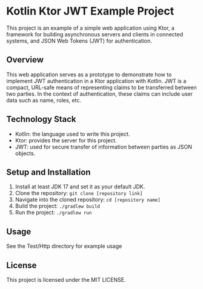 # Kotlin Ktor JWT Example Project

This project is an example of a simple web application using Ktor, a framework for building asynchronous servers and
clients in connected systems, and JSON Web Tokens (JWT) for authentication.

## Overview

This web application serves as a prototype to demonstrate how to implement JWT authentication in a Ktor application with
Kotlin. JWT is a compact, URL-safe means of representing claims to be transferred between two parties. In the context of
authentication, these claims can include user data such as name, roles, etc.

## Technology Stack

* Kotlin: the language used to write this project.
* Ktor: provides the server for this project.
* JWT: used for secure transfer of information between parties as JSON objects.

## Setup and Installation

1. Install at least JDK 17 and set it as your default JDK.
2. Clone the repository: `git clone [repository link]`
3. Navigate into the cloned repository: `cd [repository name]`
4. Build the project: `./gradlew build`
5. Run the project: `./gradlew run`

## Usage

See the Test/Http directory for example usage

## License

This project is licensed under the MIT LICENSE.